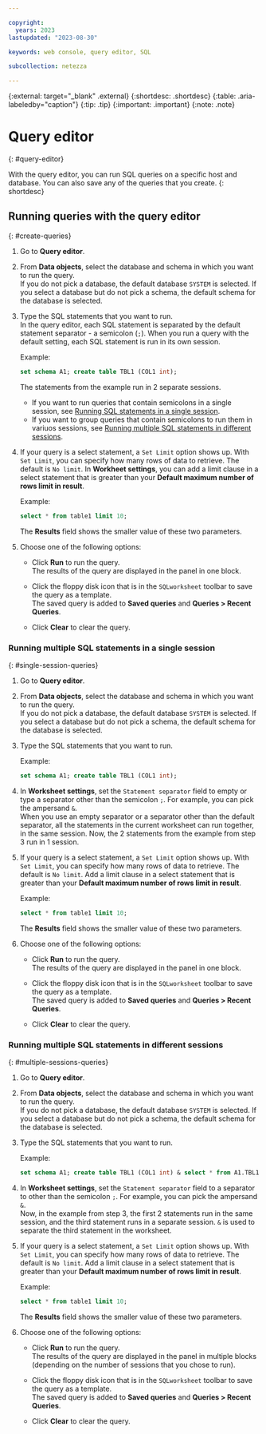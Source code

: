 ```yaml
---

copyright:
  years: 2023
lastupdated: "2023-08-30"

keywords: web console, query editor, SQL

subcollection: netezza

---
```


{:external: target="_blank" .external}
{:shortdesc: .shortdesc}
{:table: .aria-labeledby="caption"}
{:tip: .tip}
{:important: .important}
{:note: .note}

# Query editor
{: #query-editor}

With the query editor, you can run SQL queries on a specific host and database. You can also save any of the queries that you create.
{: shortdesc}
 

## Running queries with the query editor
{: #create-queries}

1. Go to **Query editor**.
1. From **Data objects**, select the database and schema in which you want to run the query.  
   If you do not pick a database, the default database `SYSTEM` is selected.
   If you select a database but do not pick a schema, the default schema for the database is selected.

1. Type the SQL statements that you want to run.  
    In the query editor, each SQL statement is separated by the default statement separator - a semicolon (`;`). When you run a query with the default setting, each SQL statement is run in its own session.

     Example:
     
     ```sql
     set schema A1; create table TBL1 (COL1 int); 
     ```
     The statements from the example run in 2 separate sessions. 

      - If you want to run queries that contain semicolons in a single session, see [Running SQL statements in a single session](/docs/netezza?topic=netezza-query-editor#single-session-queries).  
      - If you want to group queries that contain semicolons to run them in variuos sessions, see [Running multiple SQL statements in different sessions](/docs/netezza?topic=netezza-query-editor#multiple-sessions-queries).

1. If your query is a select statement, a `Set Limit` option shows up. With `Set Limit`, you can specify how many rows of data to retrieve. The default is `No limit`. In **Workheet settings**, you can add a limit clause in a select statement that is greater than your **Default maximum number of rows limit in result**.  

   Example:
   ```sql
   select * from table1 limit 10;
   ```
   
   The **Results** field shows the smaller value of these two parameters.

1. Choose one of the following options:

   - Click **Run** to run the query.  
     The results of the query are displayed in the panel in one block.

   - Click the floppy disk icon that is in the `SQLworksheet` toolbar to save the query as a template.  
     The saved query is added to **Saved queries** and **Queries > Recent Queries**.

   - Click **Clear** to clear the query.

### Running multiple SQL statements in a single session
{: #single-session-queries}

1. Go to **Query editor**.
1. From **Data objects**, select the database and schema in which you want to run the query.  
   If you do not pick a database, the default database `SYSTEM` is selected.
   If you select a database but do not pick a schema, the default schema for the database is selected.

1. Type the SQL statements that you want to run.  
   
   Example:

   ```sql
   set schema A1; create table TBL1 (COL1 int); 
   ```

1. In **Worksheet settings**, set the `Statement separator` field to empty or type a separator other than the semicolon `;`. For example, you can pick the ampersand `&`.  
   When you use an empty separator or a separator other than the default separator, all the statements in the current worksheet can run together, in the same session. Now, the 2 statements from the example from step 3 run in 1 session.

3. If your query is a select statement, a `Set Limit` option shows up. With `Set Limit`, you can specify how many rows of data to retrieve. The default is `No limit`. Add a limit clause in a select statement that is greater than your **Default maximum number of rows limit in result**.  
   
   Example:

   ```sql
   select * from table1 limit 10;
   ```
   
   The **Results** field shows the smaller value of these two parameters.

1. Choose one of the following options:

   - Click **Run** to run the query.  
     The results of the query are displayed in the panel in one block.

   - Click the floppy disk icon that is in the `SQLworksheet` toolbar to save the query as a template.  
     The saved query is added to **Saved queries** and **Queries > Recent Queries**.

   - Click **Clear** to clear the query.

### Running multiple SQL statements in different sessions
{: #multiple-sessions-queries}

1. Go to **Query editor**.
1. From **Data objects**, select the database and schema in which you want to run the query.  
   If you do not pick a database, the default database `SYSTEM` is selected.
   If you select a database but do not pick a schema, the default schema for the database is selected.

1. Type the SQL statements that you want to run.  

   Example:

   ```sql
   set schema A1; create table TBL1 (COL1 int) & select * from A1.TBL1
   ```

1. In **Worksheet settings**, set the `Statement separator` field to a separator to other than the semicolon `;`. For example, you can pick the ampersand `&`.  
   Now, in the example from step 3, the first 2 statements run in the same session, and the third statement runs in a separate session. `&` is used to separate the third statement in the worksheet. 

3. If your query is a select statement, a `Set Limit` option shows up. With `Set Limit`, you can specify how many rows of data to retrieve. The default is `No limit`. Add a limit clause in a select statement that is greater than your **Default maximum number of rows limit in result**.  
   
   Example:

   ```sql
   select * from table1 limit 10;
   ```
   
   The **Results** field shows the smaller value of these two parameters.

1. Choose one of the following options:

   - Click **Run** to run the query.  
     The results of the query are displayed in the panel in multiple blocks (depending on the number of sessions that you chose to run).
 
   - Click the floppy disk icon that is in the `SQLworksheet` toolbar to save the query as a template.  
     The saved query is added to **Saved queries** and **Queries > Recent Queries**.

   - Click **Clear** to clear the query.